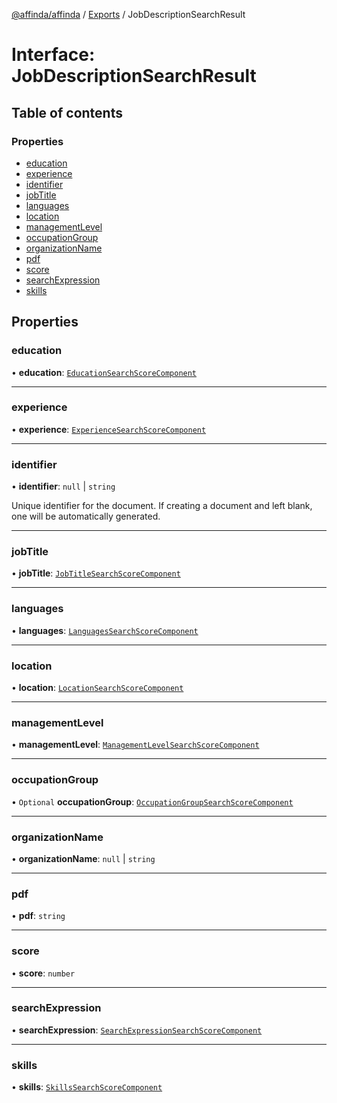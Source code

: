 [@affinda/affinda](../README.md) / [Exports](../modules.md) / JobDescriptionSearchResult

# Interface: JobDescriptionSearchResult

## Table of contents

### Properties

- [education](JobDescriptionSearchResult.md#education)
- [experience](JobDescriptionSearchResult.md#experience)
- [identifier](JobDescriptionSearchResult.md#identifier)
- [jobTitle](JobDescriptionSearchResult.md#jobtitle)
- [languages](JobDescriptionSearchResult.md#languages)
- [location](JobDescriptionSearchResult.md#location)
- [managementLevel](JobDescriptionSearchResult.md#managementlevel)
- [occupationGroup](JobDescriptionSearchResult.md#occupationgroup)
- [organizationName](JobDescriptionSearchResult.md#organizationname)
- [pdf](JobDescriptionSearchResult.md#pdf)
- [score](JobDescriptionSearchResult.md#score)
- [searchExpression](JobDescriptionSearchResult.md#searchexpression)
- [skills](JobDescriptionSearchResult.md#skills)

## Properties

### education

• **education**: [`EducationSearchScoreComponent`](EducationSearchScoreComponent.md)

___

### experience

• **experience**: [`ExperienceSearchScoreComponent`](ExperienceSearchScoreComponent.md)

___

### identifier

• **identifier**: ``null`` \| `string`

Unique identifier for the document. If creating a document and left blank, one will be automatically generated.

___

### jobTitle

• **jobTitle**: [`JobTitleSearchScoreComponent`](JobTitleSearchScoreComponent.md)

___

### languages

• **languages**: [`LanguagesSearchScoreComponent`](LanguagesSearchScoreComponent.md)

___

### location

• **location**: [`LocationSearchScoreComponent`](LocationSearchScoreComponent.md)

___

### managementLevel

• **managementLevel**: [`ManagementLevelSearchScoreComponent`](ManagementLevelSearchScoreComponent.md)

___

### occupationGroup

• `Optional` **occupationGroup**: [`OccupationGroupSearchScoreComponent`](OccupationGroupSearchScoreComponent.md)

___

### organizationName

• **organizationName**: ``null`` \| `string`

___

### pdf

• **pdf**: `string`

___

### score

• **score**: `number`

___

### searchExpression

• **searchExpression**: [`SearchExpressionSearchScoreComponent`](SearchExpressionSearchScoreComponent.md)

___

### skills

• **skills**: [`SkillsSearchScoreComponent`](SkillsSearchScoreComponent.md)

